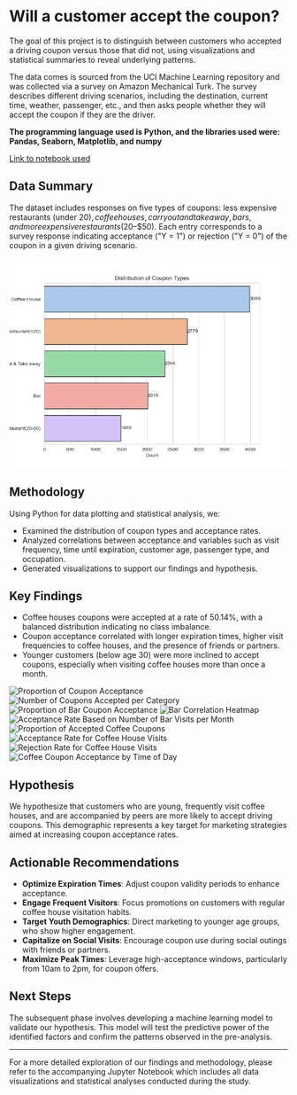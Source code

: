 # Will a customer accept the coupon? 

The goal of this project is to distinguish between customers who accepted a driving coupon versus those that did not, using visualizations and statistical summaries to reveal underlying patterns.

The data comes is sourced from the UCI Machine Learning repository and was collected via a survey on Amazon Mechanical Turk. The survey describes different driving scenarios, including the destination, current time, weather, passenger, etc., and then asks people whether they will accept the coupon if they are the driver.

**The programming language used is Python, and the libraries used were: Pandas, Seaborn, Matplotlib, and numpy**

[Link to notebook used](https://github.com/tildahh/Will_the_customer_accept_the_coupon/prompt.ipynb)

## Data Summary

The dataset includes responses on five types of coupons: less expensive restaurants (under $20), coffee houses, carry out and take away, bars, and more expensive restaurants ($20–$50). Each entry corresponds to a survey response indicating acceptance ("Y = 1") or rejection ("Y = 0") of the coupon in a given driving scenario.

![Distribution of Coupon Types](/images/coupon_distribution.png)

## Methodology

Using Python for data plotting and statistical analysis, we:
- Examined the distribution of coupon types and acceptance rates.
- Analyzed correlations between acceptance and variables such as visit frequency, time until expiration, customer age, passenger type, and occupation.
- Generated visualizations to support our findings and hypothesis.

## Key Findings

- Coffee houses coupons were accepted at a rate of 50.14%, with a balanced distribution indicating no class imbalance.
- Coupon acceptance correlated with longer expiration times, higher visit frequencies to coffee houses, and the presence of friends or partners.
- Younger customers (below age 30) were more inclined to accept coupons, especially when visiting coffee houses more than once a month.


![Proportion of Coupon Acceptance](/https://github.com/tildahh/Will_the_customer_accept_the_coupon/tree/main/images/all_coupon_acceptance.png)
![Number of Coupons Accepted per Category](/https://github.com/tildahh/Will_the_customer_accept_the_coupon/tree/main/images/all_coupons_acceptance_ratio.png)
![Proportion of Bar Coupon Acceptance](/https://github.com/tildahh/Will_the_customer_accept_the_coupon/tree/main/images/bar_coupon_acceptance.png)
![Bar Correlation Heatmap](/https://github.com/tildahh/Will_the_customer_accept_the_coupon/tree/main/images/bar_correlation_heatmap.png)
![Acceptance Rate Based on Number of Bar Visits per Month](/https://github.com/tildahh/Will_the_customer_accept_the_coupon/tree/main/images/bar_acceptance_rate_frequency_category.png)
![Proportion of Accepted Coffee Coupons](/https://github.com/tildahh/Will_the_customer_accept_the_coupon/tree/main/images/coffee_coupon_acceptance.png)
![Acceptance Rate for Coffee House Visits](/https://github.com/tildahh/Will_the_customer_accept_the_coupon/tree/main/images/coffee_acceptance_rate_frequency_detailed.png)
![Rejection Rate for Coffee House Visits](/https://github.com/tildahh/Will_the_customer_accept_the_coupon/tree/main/images/to/coffee_rejection_rate.png)
![Coffee Coupon Acceptance by Time of Day](/https://github.com/tildahh/Will_the_customer_accept_the_coupon/tree/main/images/to/coffee_acceptance_by_time.png)

## Hypothesis

We hypothesize that customers who are young, frequently visit coffee houses, and are accompanied by peers are more likely to accept driving coupons. This demographic represents a key target for marketing strategies aimed at increasing coupon acceptance rates.

## Actionable Recommendations

- **Optimize Expiration Times**: Adjust coupon validity periods to enhance acceptance.
- **Engage Frequent Visitors**: Focus promotions on customers with regular coffee house visitation habits.
- **Target Youth Demographics**: Direct marketing to younger age groups, who show higher engagement.
- **Capitalize on Social Visits**: Encourage coupon use during social outings with friends or partners.
- **Maximize Peak Times**: Leverage high-acceptance windows, particularly from 10am to 2pm, for coupon offers.

## Next Steps

The subsequent phase involves developing a machine learning model to validate our hypothesis. This model will test the predictive power of the identified factors and confirm the patterns observed in the pre-analysis.

---

For a more detailed exploration of our findings and methodology, please refer to the accompanying Jupyter Notebook which includes all data visualizations and statistical analyses conducted during the study.
